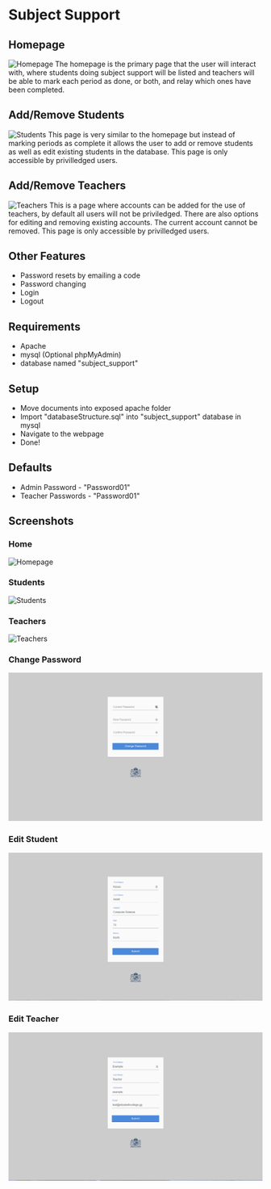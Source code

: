 # Subject Support

## Homepage
![Homepage](gitRes/index.png)
The homepage is the primary page that the user will interact with, where students doing subject support will be listed and teachers will be able to mark each period as done, or both, and relay which ones have been completed.

## Add/Remove Students
![Students](gitRes/students.png)
This page is very similar to the homepage but instead of marking periods as complete it allows the user to add or remove students as well as edit existing students in the database. This page is only accessible by privilledged users.

## Add/Remove Teachers
![Teachers](gitRes/teachers.png)
This is a page where accounts can be added for the use of teachers, by default all users will not be priviledged. There are also options for editing and removing existing accounts. The current account cannot be removed. This page is only accessible by privilledged users.

## Other Features
* Password resets by emailing a code
* Password changing
* Login
* Logout

## Requirements
* Apache
* mysql (Optional phpMyAdmin)
* database named "subject_support"

## Setup
* Move documents into exposed apache folder
* Import "databaseStructure.sql" into "subject_support" database in mysql
* Navigate to the webpage
* Done!

## Defaults
* Admin Password - "Password01"
* Teacher Passwords - "Password01"

## Screenshots

### Home
![Homepage](gitRes/index.png)

### Students
![Students](gitRes/students.png)

### Teachers
![Teachers](gitRes/teachers.png)

### Change Password
![Password Change](gitRes/changePass.png)

### Edit Student
![Edit Student](gitRes/editStudent.png)

### Edit Teacher
![Edit Teacher](gitRes/editTeacher.png)
